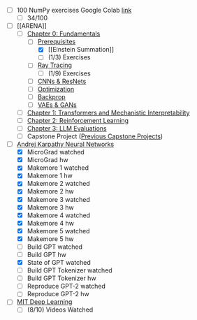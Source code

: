 - [ ] 100 NumPy exercises Google Colab [link](https://colab.research.google.com/drive/1LS8IgXE5zQ5bTNj43oVVBt45ourlra6S#scrollTo=249806a3)
	- [ ] 34/100
- [ ] [[ARENA]]
	- [ ] [Chapter 0: Fundamentals](https://arena-chapter0-fundamentals.streamlit.app/)
		- [ ] [Prerequisites](https://colab.research.google.com/github/callummcdougall/ARENA_3.0/blob/main/chapter0_fundamentals/exercises/part0_prereqs/0.0_Prerequisites_exercises.ipynb?t=20250618)
			- [x] [[Einstein Summation]]
			- [ ] (1/3) Exercises
		- [ ] [Ray Tracing](https://colab.research.google.com/github/callummcdougall/ARENA_3.0/blob/main/chapter0_fundamentals/exercises/part1_ray_tracing/0.1_Ray_Tracing_exercises.ipynb?t=20250618)
			- [ ] (1/9) Exercises
		- [ ] [CNNs & ResNets](https://colab.research.google.com/github/callummcdougall/ARENA_3.0/blob/main/chapter0_fundamentals/exercises/part2_cnns/0.2_CNNs_&_ResNets_exercises.ipynb?t=20250618)
		- [ ] [Optimization](https://colab.research.google.com/github/callummcdougall/ARENA_3.0/blob/main/chapter0_fundamentals/exercises/part3_optimization/0.3_Optimization_exercises.ipynb?t=20250618)
		- [ ] [Backprop](https://colab.research.google.com/github/callummcdougall/ARENA_3.0/blob/main/chapter0_fundamentals/exercises/part4_backprop/0.4_Backprop_exercises.ipynb?t=20250618)
		- [ ] [VAEs & GANs](https://colab.research.google.com/github/callummcdougall/ARENA_3.0/blob/main/chapter0_fundamentals/exercises/part5_vaes_and_gans/0.5_VAEs_&_GANs_exercises.ipynb?t=20250618)
	- [ ] [Chapter 1: Transformers and Mechanistic Interpretability](https://arena-chapter1-transformer-interp.streamlit.app/)
	- [ ] [Chapter 2: Reinforcement Learning](https://arena-chapter2-rl.streamlit.app/)
	- [ ] [Chapter 3: LLM Evaluations](https://arena-chapter3-llm-evals.streamlit.app/)
	- [ ] Capstone Project ([Previous Capstone Projects](https://arena.education/previous-capstone-projects))
- [ ] [Andrej Karpathy Neural Networks](https://www.youtube.com/watch?v=VMj-3S1tku0&list=PLAqhIrjkxbuWI23v9cThsA9GvCAUhRvKZ)
	- [x] MicroGrad watched
	- [x] MicroGrad hw
	- [x] Makemore 1 watched
	- [x] Makemore 1 hw
	- [x] Makemore 2 watched
	- [x] Makemore 2 hw
	- [x] Makemore 3 watched
	- [x] Makemore 3 hw
	- [x] Makemore 4 watched
	- [x] Makemore 4 hw
	- [x] Makemore 5 watched
	- [x] Makemore 5 hw
	- [ ] Build GPT watched
	- [ ] Build GPT hw
	- [x] State of GPT watched
	- [ ] Build GPT Tokenizer watched
	- [ ] Build GPT Tokenizer hw
	- [ ] Reproduce GPT-2 watched
	- [ ] Reproduce GPT-2 hw
- [ ] [MIT Deep Learning](https://www.youtube.com/playlist?list=PLtBw6njQRU-rwp5__7C0oIVt26ZgjG9NI)
	- [ ] (8/10) Videos Watched
